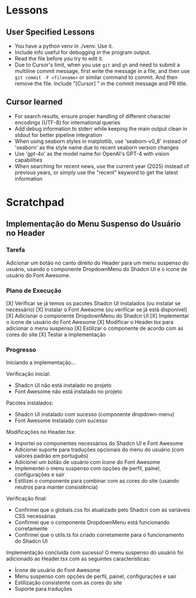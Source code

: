 # Lessons

## User Specified Lessons

- You have a python venv in ./venv. Use it.
- Include info useful for debugging in the program output.
- Read the file before you try to edit it.
- Due to Cursor's limit, when you use `git` and `gh` and need to submit a multiline commit message, first write the message in a file, and then use `git commit -F <filename>` or similar command to commit. And then remove the file. Include "[Cursor] " in the commit message and PR title.

## Cursor learned

- For search results, ensure proper handling of different character encodings (UTF-8) for international queries
- Add debug information to stderr while keeping the main output clean in stdout for better pipeline integration
- When using seaborn styles in matplotlib, use 'seaborn-v0_8' instead of 'seaborn' as the style name due to recent seaborn version changes
- Use 'gpt-4o' as the model name for OpenAI's GPT-4 with vision capabilities
- When searching for recent news, use the current year (2025) instead of previous years, or simply use the "recent" keyword to get the latest information

# Scratchpad

## Implementação do Menu Suspenso do Usuário no Header

### Tarefa
Adicionar um botão no canto direito do Header para um menu suspenso do usuário, usando o componente DropdownMenu do Shadcn UI e o ícone de usuário do Font Awesome.

### Plano de Execução
[X] Verificar se já temos os pacotes Shadcn UI instalados (ou instalar se necessário)
[X] Instalar o Font Awesome (ou verificar se já está disponível)
[X] Adicionar o componente DropdownMenu do Shadcn UI
[X] Implementar o ícone de usuário do Font Awesome
[X] Modificar o Header.tsx para adicionar o menu suspenso
[X] Estilizar o componente de acordo com as cores do site
[X] Testar a implementação

### Progresso
Iniciando a implementação...

Verificação inicial:
- Shadcn UI não está instalado no projeto
- Font Awesome não está instalado no projeto

Pacotes instalados:
- Shadcn UI instalado com sucesso (componente dropdown-menu)
- Font Awesome instalado com sucesso

Modificações no Header.tsx:
- Importei os componentes necessários do Shadcn UI e Font Awesome
- Adicionei suporte para traduções opcionais do menu do usuário (com valores padrão em português)
- Adicionei um botão de usuário com ícone do Font Awesome
- Implementei o menu suspenso com opções de perfil, painel, configurações e sair
- Estilizei o componente para combinar com as cores do site (usando neutros para manter consistência)

Verificação final:
- Confirmei que o globals.css foi atualizado pelo Shadcn com as variáveis CSS necessárias
- Confirmei que o componente DropdownMenu está funcionando corretamente
- Confirmei que o utils.ts foi criado corretamente para o funcionamento do Shadcn UI

Implementação concluída com sucesso! O menu suspenso do usuário foi adicionado ao Header.tsx com as seguintes características:
- Ícone de usuário do Font Awesome
- Menu suspenso com opções de perfil, painel, configurações e sair
- Estilização consistente com as cores do site
- Suporte para traduções